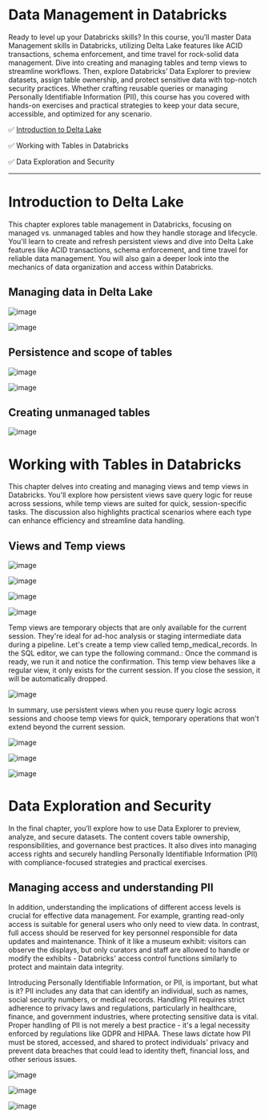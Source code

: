 # Data Management in Databricks

Ready to level up your Databricks skills? In this course, you’ll master Data Management skills in Databricks, utilizing Delta Lake features like ACID transactions, schema enforcement, and time travel for rock-solid data management. Dive into creating and managing tables and temp views to streamline workflows. Then, explore Databricks’ Data Explorer to preview datasets, assign table ownership, and protect sensitive data with top-notch security practices. Whether crafting reusable queries or managing Personally Identifiable Information (PII), this course has you covered with hands-on exercises and practical strategies to keep your data secure, accessible, and optimized for any scenario.

✅ [Introduction to Delta Lake](https://github.com/janaom/databricks-learning/blob/main/data-management-in-databricks/README.md#introduction-to-delta-lake)

✅ Working with Tables in Databricks

✅ Data Exploration and Security

----------------------
# Introduction to Delta Lake

This chapter explores table management in Databricks, focusing on managed vs. unmanaged tables and how they handle storage and lifecycle. You'll learn to create and refresh persistent views and dive into Delta Lake features like ACID transactions, schema enforcement, and time travel for reliable data management. You will also gain a deeper look into the mechanics of data organization and access within Databricks.

## Managing data in Delta Lake

![image](https://github.com/user-attachments/assets/1464e2aa-c3c4-4f5f-b7b6-03f310b98f3b)

![image](https://github.com/user-attachments/assets/55e6491e-1a53-4523-8bf6-af5fe0f430a1)


## Persistence and scope of tables

![image](https://github.com/user-attachments/assets/60519cff-c72f-401d-b2ce-9b9faeeaae5c)

![image](https://github.com/user-attachments/assets/2f4eaec6-2545-4c60-8488-5c6c42870940)

## Creating unmanaged tables

![image](https://github.com/user-attachments/assets/1f0c766f-56fc-4f9e-bff3-7738f032b99d)

# Working with Tables in Databricks

This chapter delves into creating and managing views and temp views in Databricks. You'll explore how persistent views save query logic for reuse across sessions, while temp views are suited for quick, session-specific tasks. The discussion also highlights practical scenarios where each type can enhance efficiency and streamline data handling.

## Views and Temp views

![image](https://github.com/user-attachments/assets/8fc6d4ab-3f7d-4aad-8388-e33bcb3451bc)

![image](https://github.com/user-attachments/assets/e917bb85-cd52-4b73-979e-79b11f692a62)

![image](https://github.com/user-attachments/assets/2a0eabcc-d891-430c-a159-376d01f6a43d)

![image](https://github.com/user-attachments/assets/27a49cf2-fe66-4344-ab9c-ae5faa5f2073)

Temp views are temporary objects that are only available for the current session. They're ideal for ad-hoc analysis or staging intermediate data during a pipeline. Let's create a temp view called temp_medical_records. In the SQL editor, we can type the following command.: Once the command is ready, we run it and notice the confirmation. This temp view behaves like a regular view, it only exists for the current session. If you close the session, it will be automatically dropped.

![image](https://github.com/user-attachments/assets/2b73b119-24ee-46d9-9c28-aae6321afb10)

In summary, use persistent views when you reuse query logic across sessions and choose temp views for quick, temporary operations that won't extend beyond the current session.

![image](https://github.com/user-attachments/assets/ba13aff8-73a6-476d-8244-6647df798959)

![image](https://github.com/user-attachments/assets/1c187f9b-7a9b-4897-976b-504444c2f797)

![image](https://github.com/user-attachments/assets/228bcb8b-b5e4-4687-861f-13fc3ddb98d2)

# Data Exploration and Security

In the final chapter, you’ll explore how to use Data Explorer to preview, analyze, and secure datasets. The content covers table ownership, responsibilities, and governance best practices. It also dives into managing access rights and securely handling Personally Identifiable Information (PII) with compliance-focused strategies and practical exercises.

## Managing access and understanding PII

In addition, understanding the implications of different access levels is crucial for effective data management. For example, granting read-only access is suitable for general users who only need to view data. In contrast, full access should be reserved for key personnel responsible for data updates and maintenance. Think of it like a museum exhibit: visitors can observe the displays, but only curators and staff are allowed to handle or modify the exhibits - Databricks' access control functions similarly to protect and maintain data integrity. 

Introducing Personally Identifiable Information, or PII, is important, but what is it? PII includes any data that can identify an individual, such as names, social security numbers, or medical records. Handling PII requires strict adherence to privacy laws and regulations, particularly in healthcare, finance, and government industries, where protecting sensitive data is vital. Proper handling of PII is not merely a best practice - it's a legal necessity enforced by regulations like GDPR and HIPAA. These laws dictate how PII must be stored, accessed, and shared to protect individuals' privacy and prevent data breaches that could lead to identity theft, financial loss, and other serious issues. 

![image](https://github.com/user-attachments/assets/fbbeee40-9376-48dd-8b9c-cdda75a77fb5)

![image](https://github.com/user-attachments/assets/222f4d64-8099-429d-ae45-ccfdc97e4c75)

![image](https://github.com/user-attachments/assets/d4924e90-42dc-4f45-b7db-e40c2806ffa5)


